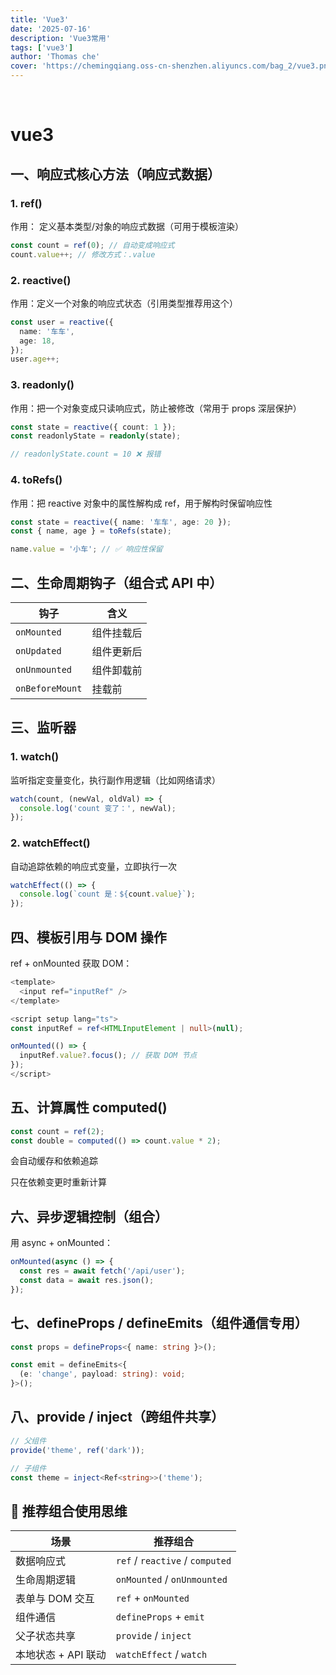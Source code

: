 ```yaml
---
title: 'Vue3'
date: '2025-07-16'
description: 'Vue3常用'
tags: ['vue3']
author: 'Thomas che'
cover: 'https://chemingqiang.oss-cn-shenzhen.aliyuncs.com/bag_2/vue3.png'
---
```


</br>

# vue3

## 一、响应式核心方法（响应式数据）

### 1. ref()

作用： 定义基本类型/对象的响应式数据（可用于模板渲染）

```ts
const count = ref(0); // 自动变成响应式
count.value++; // 修改方式：.value
```

### 2. reactive()

作用：定义一个对象的响应式状态（引用类型推荐用这个）

```ts
const user = reactive({
  name: '车车',
  age: 18,
});
user.age++;
```

### 3. readonly()

作用：把一个对象变成只读响应式，防止被修改（常用于 props 深层保护）

```ts
const state = reactive({ count: 1 });
const readonlyState = readonly(state);

// readonlyState.count = 10 ❌ 报错
```

### 4. toRefs()

作用：把 reactive 对象中的属性解构成 ref，用于解构时保留响应性

```ts
const state = reactive({ name: '车车', age: 20 });
const { name, age } = toRefs(state);

name.value = '小车'; // ✅ 响应性保留
```

## 二、生命周期钩子（组合式 API 中）

| 钩子            | 含义       |
| --------------- | ---------- |
| `onMounted`     | 组件挂载后 |
| `onUpdated`     | 组件更新后 |
| `onUnmounted`   | 组件卸载前 |
| `onBeforeMount` | 挂载前     |

## 三、监听器

### 1. watch()

监听指定变量变化，执行副作用逻辑（比如网络请求）

```ts
watch(count, (newVal, oldVal) => {
  console.log('count 变了：', newVal);
});
```

### 2. watchEffect()

自动追踪依赖的响应式变量，立即执行一次

```ts
watchEffect(() => {
  console.log(`count 是：${count.value}`);
});
```

## 四、模板引用与 DOM 操作

ref + onMounted 获取 DOM：

```ts
<template>
  <input ref="inputRef" />
</template>

<script setup lang="ts">
const inputRef = ref<HTMLInputElement | null>(null);

onMounted(() => {
  inputRef.value?.focus(); // 获取 DOM 节点
});
</script>

```

## 五、计算属性 computed()

```ts
const count = ref(2);
const double = computed(() => count.value * 2);
```

会自动缓存和依赖追踪

只在依赖变更时重新计算

## 六、异步逻辑控制（组合）

用 async + onMounted：

```ts
onMounted(async () => {
  const res = await fetch('/api/user');
  const data = await res.json();
});
```

## 七、defineProps / defineEmits（组件通信专用）

```ts
const props = defineProps<{ name: string }>();

const emit = defineEmits<{
  (e: 'change', payload: string): void;
}>();
```

## 八、provide / inject（跨组件共享）

```ts
// 父组件
provide('theme', ref('dark'));

// 子组件
const theme = inject<Ref<string>>('theme');
```

## 🧠 推荐组合使用思维

| 场景                | 推荐组合                        |
| ------------------- | ------------------------------- |
| 数据响应式          | `ref` / `reactive` / `computed` |
| 生命周期逻辑        | `onMounted` / `onUnmounted`     |
| 表单与 DOM 交互     | `ref` + `onMounted`             |
| 组件通信            | `defineProps` + `emit`          |
| 父子状态共享        | `provide` / `inject`            |
| 本地状态 + API 联动 | `watchEffect` / `watch`         |
